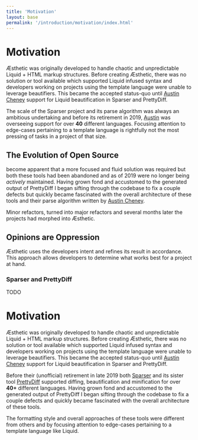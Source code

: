 ```yaml
---
title: 'Motivation'
layout: base
permalink: '/introduction/motivation/index.html'
---
```


# Motivation

Æsthetic was originally developed to handle chaotic and unpredictable Liquid + HTML markup structures. Before creating Æsthetic, there was no solution or tool available which supported Liquid infused syntax and developers working on projects using the template language were unable to leverage beautifiers. This became the accepted status-quo until [Austin Cheney](https://github.com/prettydiff) support for Liquid beautification in Sparser and PrettyDiff.

The scale of the Sparser project and its parse algorithm was always an ambitious undertaking and before its retirement in 2019, [Austin](https://github.com/prettydiff) was overseeing support for over **40** different languages. Focusing attention to edge-cases pertaining to a template language is rightfully not the most pressing of tasks in a project of that size.

## The Evolution of Open Source

become apparent that a more focused and fluid solution was required but both these tools had been abandoned and as of 2019 were no longer being _actively_ maintained. Having grown fond and accustomed to the generated output of PrettyDiff I began sifting through the codebase to fix a couple defects but quickly became fascinated with the overall architecture of these tools and their parse algorithm written by [Austin Cheney](https://github.com/prettydiff).

Minor refactors, turned into major refactors and several months later the projects had morphed into Æsthetic.

## Opinions are Oppression

Æsthetic uses the developers intent and refines its result in accordance. This approach allows developers to determine what works best for a project at hand.

### Sparser and PrettyDiff

TODO

# Motivation

Æsthetic was originally developed to handle chaotic and unpredictable Liquid + HTML markup structures. Before creating Æsthetic, there was no solution or tool available which supported Liquid infused syntax and developers working on projects using the template language were unable to leverage beautifiers. This became the accepted status-quo until [Austin Cheney](https://github.com/prettydiff) support for Liquid beautification in Sparser and PrettyDiff.

Before their (unofficial) retirement in late 2019 both [Sparser](https://github.com/Unibeautify/sparser) and its sister tool [PrettyDiff](https://github.com/prettydiff/prettydiff) supported diffing, beautification and minification for over **40+** different languages. Having grown fond and accustomed to the generated output of PrettyDiff I began sifting through the codebase to fix a couple defects and quickly became fascinated with the overall architecture of these tools.

The formatting style and overall approaches of these tools were different from others and by focusing attention to edge-cases pertaining to a template language like Liquid.
